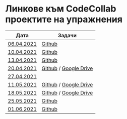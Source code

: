 # Линкове към CodeCollab проектите на упражнения

| Дата                                                                                                                        | Задачи |
| --------------------------------------------------------------------------------------------------------------------------- | ------ |
| [06.04.2021](https://codecollab.io/@ivantenevvasilev/%D0%9F%D1%80%D0%B0%D0%BA%D1%82%D0%B8%D0%BA%D1%83%D0%BC%2006.04.2021)   | [Github](https://github.com/karinag99/Object-oriented-programming-FMI/blob/main/05_Binary_Files/TASKS.md) |
| [10.04.2021](https://codecollab.io/@ivantenevvasilev/%D0%94%D0%BE%D0%BF%D1%8A%D0%BB%D0%BD%D0%B8%D1%82%D0%B5%D0%BB%D0%BD%D0%BE%2010.04.2021) | [Github](https://github.com/karinag99/Object-oriented-programming-FMI/blob/main/05_Binary_Files/TASKS.md) |
| [13.04.2021](https://codecollab.io/@ivantenevvasilev/%D0%9F%D1%80%D0%B0%D0%BA%D1%82%D0%B8%D0%BA%D1%83%D0%BC%2013.04.2021)   | [Github](https://github.com/karinag99/Object-oriented-programming-FMI/blob/main/07_Operators/TASKS.md) |
| [20.04.2021](https://codecollab.io/@ivantenevvasilev/%D0%9F%D1%80%D0%B0%D0%BA%D1%82%D0%B8%D0%BA%D1%83%D0%BC%2020.04.2021)   | [Github](https://github.com/karinag99/Object-oriented-programming-FMI/blob/main/08_Templates/TASKS.md) / [Google Drive](https://drive.google.com/file/d/1AKTtjsGQ0c3scHrU5smyLMnQ6aXjonff/view) |
| [27.04.2021](https://codecollab.io/@ivantenevvasilev/%D0%9F%D1%80%D0%B0%D0%BA%D1%82%D0%B8%D0%BA%D1%83%D0%BC%2027.04.2021)   | 
| [11.05.2021](https://codecollab.io/@ivantenevvasilev/%D0%9F%D1%80%D0%B0%D0%BA%D1%82%D0%B8%D0%BA%D1%83%D0%BC%2011.05.2021)   | [Github](https://github.com/karinag99/Object-oriented-programming-FMI/blob/main/09_Inheritance/TASKS.md) / [Google Drive](https://drive.google.com/file/d/1lcFMNzqRkwRBzLuO0vQIZGvy3Ab_8X__/view) |
|  [18.05.2021](https://codecollab.io/@ivantenevvasilev/%D0%9F%D1%80%D0%B0%D0%BA%D1%82%D0%B8%D0%BA%D1%83%D0%BC%2018.05.2021)  | [Github](https://github.com/karinag99/Object-oriented-programming-FMI/blob/main/10_Polymorphism_Virtual_Functions/TASKS.md) / [Google Drive](https://drive.google.com/file/d/10URxTisUnIk0wsguTryZJsEg20TD9utA/view) |
|  [25.05.2021](https://codecollab.io/@ivantenevvasilev/%D0%9F%D1%80%D0%B0%D0%BA%D1%82%D0%B8%D0%BA%D1%83%D0%BC%2025.05.2021)  | [Github](https://github.com/karinag99/Object-oriented-programming-FMI/blob/main/11_Polymorphism_Unit_testing/TASKS.md) |
|  [01.06.2021](https://codecollab.io/@ivantenevvasilev/%D0%9F%D1%80%D0%B0%D0%BA%D1%82%D0%B8%D0%BA%D1%83%D0%BC%2001.06.2021)  | [Github](https://github.com/karinag99/Object-oriented-programming-FMI/blob/main/11_Polymorphism_Unit_testing/TASKS.md) |

